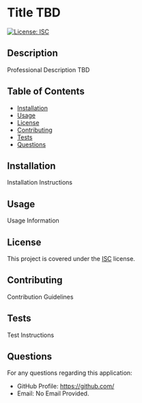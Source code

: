 # Title TBD

[![License: ISC](https://img.shields.io/badge/License-ISC-blue.svg)](https://opensource.org/licenses/ISC)

## Description
Professional Description TBD

## Table of Contents
* [Installation](#Installation)
* [Usage](#Usage)
* [License](#License)
* [Contributing](#Contributing)
* [Tests](#Tests)
* [Questions](#Questions)
  
## Installation
Installation Instructions

## Usage
Usage Information

## License
This project is covered under the [ISC](https://choosealicense.com/licenses/isc/) license.

## Contributing
Contribution Guidelines

## Tests
Test Instructions

## Questions
For any questions regarding this application:
* GitHub Profile: https://github.com/
* Email: No Email Provided.